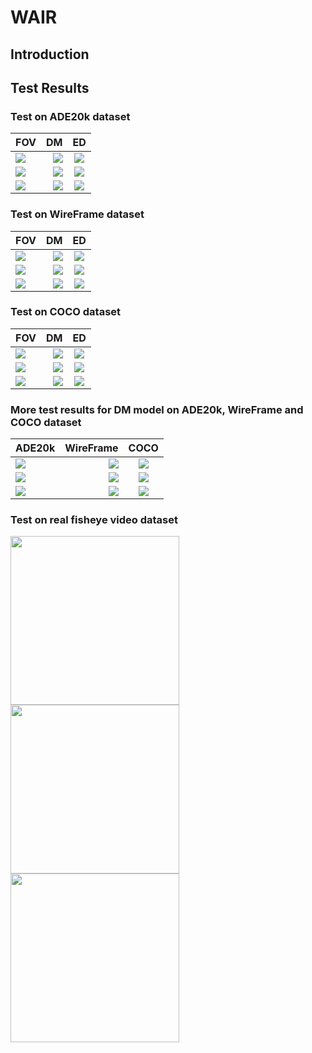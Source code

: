 # WAIR
## Introduction

## Test Results

### Test on ADE20k dataset
| FOV | DM | ED |
| :-----| ----: | :----: |
| ![](results/ADE20K_division_model_dataset_FOV_1.gif) | ![](results/ADE20K_division_model_dataset_DM_2.gif) | ![](results/ADE20K_division_model_dataset_ED_4.gif) |
| ![](results/ADE20K_division_model_dataset_FOV_2.gif) | ![](results/ADE20K_division_model_dataset_DM_3.gif) | ![](results/ADE20K_division_model_dataset_ED_6.gif) |
| ![](results/ADE20K_division_model_dataset_FOV_3.gif) | ![](results/ADE20K_division_model_dataset_DM_6.gif)      |   ![](results/ADE20K_division_model_dataset_ED_8.gif)    |

### Test on WireFrame dataset
| FOV | DM | ED |
| :-----| ----: | :----: |
| ![](results/WireFrame_division_model_dataset_FOV_1.gif) | ![](results/WireFrame_division_model_dataset_DM_3.gif) | ![](results/WireFrame_division_model_dataset_ED_1.gif) |
| ![](results/WireFrame_division_model_dataset_FOV_6.gif) | ![](results/WireFrame_division_model_dataset_DM_6.gif) | ![](results/WireFrame_division_model_dataset_ED_4.gif) |
| ![](results/WireFrame_division_model_dataset_FOV_9.gif) | ![](results/WireFrame_division_model_dataset_DM_9.gif)      |   ![](results/WireFrame_division_model_dataset_ED_8.gif)    |

### Test on COCO dataset
| FOV | DM | ED |
| :-----| ----: | :----: |
| ![](results/COCO_division_model_dataset_FOV_3.gif) | ![](results/COCO_division_model_dataset_DM_0.gif) | ![](results/COCO_division_model_dataset_ED_1.gif) |
| ![](results/COCO_division_model_dataset_FOV_4.gif) | ![](results/COCO_division_model_dataset_DM_1.gif) | ![](results/COCO_division_model_dataset_ED_3.gif) |
| ![](results/COCO_division_model_dataset_FOV_5.gif) | ![](results/COCO_division_model_dataset_DM_5.gif)      |   ![](results/COCO_division_model_dataset_ED_5.gif)    |

### More test results for DM model on ADE20k, WireFrame and COCO dataset
| ADE20k | WireFrame | COCO |
| :-----| ----: | :----: |
| ![](results/ADE20K_division_model_dataset_DMDM_8.gif) | ![](results/WireFrame_division_model_dataset_DMDM_3.gif) | ![](results/COCO_division_model_dataset_DMDM_2.gif) |
| ![](results/ADE20K_division_model_dataset_DMDM_10.gif) | ![](results/WireFrame_division_model_dataset_DMDM_6.gif) | ![](results/COCO_division_model_dataset_DMDM_5.gif) |
| ![](results/ADE20K_division_model_dataset_DMDM_14.gif) | ![](results/WireFrame_division_model_dataset_DMDM_15.gif)      |   ![](results/COCO_division_model_dataset_DMDM_11.gif)    |


### Test on real fisheye video dataset
<p float="left">   <img src="results/AlfaA.gif" width="270" />   
                   <img src="results/LectureB.gif" width="270" />   
                   <img src="results/LibraryE.gif" width="270" />  
</p>


